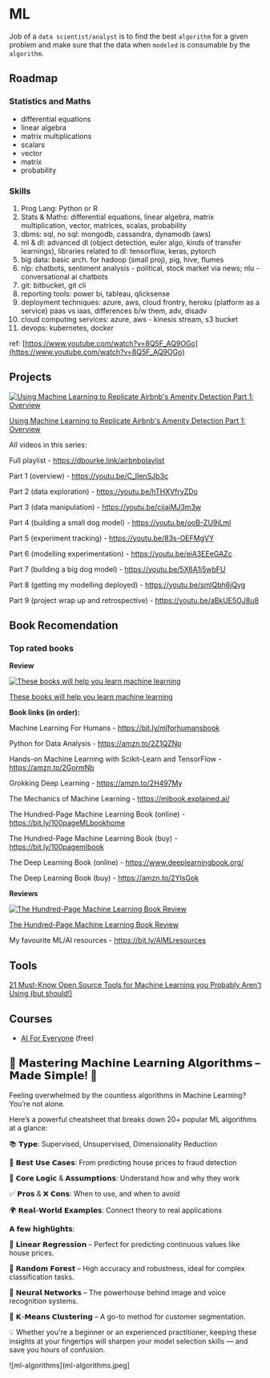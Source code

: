 # ML

Job of a `data scientist/analyst` is to find the best `algorithm` for a given problem
and make sure that the data when `modeled` is consumable by the `algorithm`.

## Roadmap

  ### Statistics and Maths

  - differential equations
  - linear algebra
  - matrix multiplications
  - scalars
  - vector
  - matrix
  - probability

### Skills
1. Prog Lang: Python or R
2. Stats & Maths: differential equations, linear algebra, matrix multiplication, vector, matrices, scalas, probability
3. dbms: sql, no sql: mongodb, cassandra, dynamodb (aws)
4. ml & dl: advanced dl (object detection, euler algo, kinds of transfer learnings), libraries related to dl: tensorflow, keras, pytorch
5. big data: basic arch. for hadoop (small proj), pig, hive, flumes
6. nlp: chatbots, sentiment analysis - political, stock market via news; nlu - conversational ai chatbots
7. git: bitbucket, git cli
8. reporting tools: power bi, tableau, qlicksense
9. deployment techniques: azure, aws, cloud frontry, heroku (platform as a service) paas vs iaas, differences b/w them, adv, disadv
10. cloud computing services: azure, aws - kinesis stream, s3 bucket
11. devops: kubernetes, docker

ref: [https://www.youtube.com/watch?v=8Q5F_AQ9OGo](https://www.youtube.com/watch?v=8Q5F_AQ9OGo)

## Projects

[![Using Machine Learning to Replicate Airbnb's Amenity Detection Part 1: Overview](https://img.youtube.com/vi/C_lIenSJb3c/0.jpg)](https://youtu.be/C_lIenSJb3c)

[Using Machine Learning to Replicate Airbnb's Amenity Detection Part 1: Overview](https://youtu.be/C_lIenSJb3c)

All videos in this series:

Full playlist - https://dbourke.link/airbnbplaylist

Part 1 (overview) - https://youtu.be/C_lIenSJb3c

Part 2 (data exploration) - https://youtu.be/hTHXVfryZDo

Part 3 (data manipulation) - https://youtu.be/cijajMJ3m3w

Part 4 (building a small dog model) - https://youtu.be/ooB-ZU9iLmI

Part 5 (experiment tracking) - https://youtu.be/83s-OEFMgVY

Part 6 (modelling experimentation) - https://youtu.be/eiA3EEeGAZc

Part 7 (building a big dog model) - https://youtu.be/5X6A1i5wbFU

Part 8 (getting my modelling deployed) - https://youtu.be/smlQbh6jQvg

Part 9 (project wrap up and retrospective) - https://youtu.be/aBkUE5OJ8u8
       
## Book Recomendation

### Top rated books

**Review**

[![These books will help you learn machine learning](https://img.youtube.com/vi/7R08MPXxiFQ/0.jpg)](https://youtu.be/7R08MPXxiFQ)

[These books will help you learn machine learning](https://youtu.be/7R08MPXxiFQ)

**Book links (in order):**

Machine Learning For Humans - https://bit.ly/mlforhumansbook

Python for Data Analysis - https://amzn.to/2Z1QZNp

Hands-on Machine Learning with Scikit-Learn and TensorFlow - https://amzn.to/2GormNb

Grokking Deep Learning - https://amzn.to/2H497My

The Mechanics of Machine Learning - https://mlbook.explained.ai/

The Hundred-Page Machine Learning Book (online) - https://bit.ly/100pageMLbookhome

The Hundred-Page Machine Learning Book (buy) - https://bit.ly/100pagemlbook

The Deep Learning Book (online) - https://www.deeplearningbook.org/

The Deep Learning Book (buy) - https://amzn.to/2YIsGok

**Reviews**

[![The Hundred-Page Machine Learning Book Review](https://img.youtube.com/vi/btLxTTkSZuY/0.jpg)](https://youtu.be/btLxTTkSZuY)

[The Hundred-Page Machine Learning Book Review](https://youtu.be/btLxTTkSZuY)

My favourite ML/AI resources - https://bit.ly/AIMLresources

## Tools

[21 Must-Know Open Source Tools for Machine Learning you Probably Aren’t Using (but should!)](https://www.analyticsvidhya.com/blog/2019/07/21-open-source-machine-learning-tools/)

## Courses

- [AI For Everyone](https://www.coursera.org/learn/ai-for-everyone) (free)


## 🚀 𝗠𝗮𝘀𝘁𝗲𝗿𝗶𝗻𝗴 𝗠𝗮𝗰𝗵𝗶𝗻𝗲 𝗟𝗲𝗮𝗿𝗻𝗶𝗻𝗴 𝗔𝗹𝗴𝗼𝗿𝗶𝘁𝗵𝗺𝘀 – 𝗠𝗮𝗱𝗲 𝗦𝗶𝗺𝗽𝗹𝗲! 🚀

Feeling overwhelmed by the countless algorithms in Machine Learning?
You’re not alone.

Here’s a powerful cheatsheet that breaks down 20+ popular ML algorithms at a glance:

📚 𝗧𝘆𝗽𝗲: Supervised, Unsupervised, Dimensionality Reduction

🎯 𝗕𝗲𝘀𝘁 𝗨𝘀𝗲 𝗖𝗮𝘀𝗲𝘀: From predicting house prices to fraud detection

🧠 𝗖𝗼𝗿𝗲 𝗟𝗼𝗴𝗶𝗰 & 𝗔𝘀𝘀𝘂𝗺𝗽𝘁𝗶𝗼𝗻𝘀: Understand how and why they work

✅ 𝗣𝗿𝗼𝘀 & ❌ 𝗖𝗼𝗻𝘀: When to use, and when to avoid

🌍 𝗥𝗲𝗮𝗹-𝗪𝗼𝗿𝗹𝗱 𝗘𝘅𝗮𝗺𝗽𝗹𝗲𝘀: Connect theory to real applications

𝗔 𝗳𝗲𝘄 𝗵𝗶𝗴𝗵𝗹𝗶𝗴𝗵𝘁𝘀:

🔹 𝗟𝗶𝗻𝗲𝗮𝗿 𝗥𝗲𝗴𝗿𝗲𝘀𝘀𝗶𝗼𝗻 – Perfect for predicting continuous values like house prices.

🔹 𝗥𝗮𝗻𝗱𝗼𝗺 𝗙𝗼𝗿𝗲𝘀𝘁 – High accuracy and robustness, ideal for complex classification tasks.

🔹 𝗡𝗲𝘂𝗿𝗮𝗹 𝗡𝗲𝘁𝘄𝗼𝗿𝗸𝘀 – The powerhouse behind image and voice recognition systems.

🔹 𝗞-𝗠𝗲𝗮𝗻𝘀 𝗖𝗹𝘂𝘀𝘁𝗲𝗿𝗶𝗻𝗴 – A go-to method for customer segmentation.

💡 Whether you're a beginner or an experienced practitioner, keeping these insights at your fingertips will sharpen your model selection skills — and save you hours of confusion.

![ml-algorithms](ml-algorithms.jpeg]
